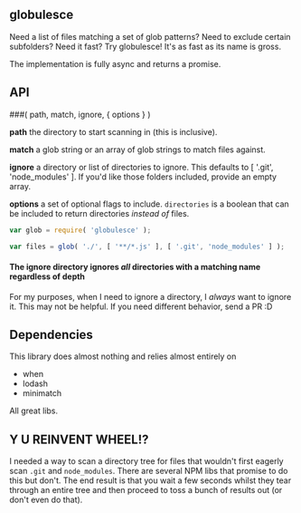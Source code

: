 ## globulesce
Need a list of files matching a set of glob patterns? Need to exclude certain subfolders? Need it fast? Try globulesce! It's as fast as its name is gross.

The implementation is fully async and returns a promise.

## API

###( path, match, ignore, { options } )

__path__ the directory to start scanning in (this is inclusive).

__match__ a glob string or an array of glob strings to match files against.

__ignore__ a directory or list of directories to ignore. This defaults to [ '.git', 'node_modules' ]. If you'd like those folders included, provide an empty array.

__options__ a set of optional flags to include. `directories` is a boolean that can be included to return directories *instead of* files.

```javascript
var glob = require( 'globulesce' );

var files = glob( './', [ '**/*.js' ], [ '.git', 'node_modules' ] );
```

#### The ignore directory ignores *all* directories with a matching name regardless of depth
For my purposes, when I need to ignore a directory, I _always_ want to ignore it. This may not be helpful. If you need different behavior, send a PR :D

## Dependencies
This library does almost nothing and relies almost entirely on

 * when
 * lodash
 * minimatch

All great libs.

## Y U REINVENT WHEEL!?
I needed a way to scan a directory tree for files that wouldn't first eagerly scan `.git` and `node_modules`. There are several NPM libs that promise to do this but don't. The end result is that you wait a few seconds whilst they tear through an entire tree and then proceed to toss a bunch of results out (or don't even do that).